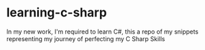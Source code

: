 # learning-c-sharp
In my new work, I'm required to learn C#, this a repo of my snippets representing my journey of perfecting my C Sharp Skills 
